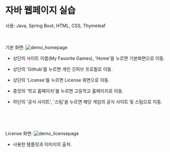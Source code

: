 # 자바 웹페이지 실습

사용: Java, Spring Boot, HTML, CSS, Thymeleaf
<br/>
<br/>
<br/>

기본 화면:
![demo_homepage](https://github.com/Alder-R/DemoWebsite/assets/164472332/674b528c-ab26-4be7-9797-6ef764ac9ed8)
 - 상단의 사이트 이름(My Favorite Games), 'Home'을 누르면 기본화면으로 이동.

 - 상단의 'Github'를 누르면 개인 깃허브 프로필로 이동.

 - 상단의 'License'를 누르면 License 화면으로 이동.

 - 중앙의 '학교 홈페이지'를 누르면 고등학교 홈페이지로 이동.

 - 하단의 '공식 사이트', '스팀'을 누르면 해당 게임의 공식 사이트 및 스팀으로 이동.
<br/>
<br/>
<br/>

License 화면:
![demo_licensepage](https://github.com/Alder-R/DemoWebsite/assets/164472332/67c8007a-0202-4f33-95b8-0f67a8498fb9)
 - 사용한 템플릿과 이미지의 출처.
